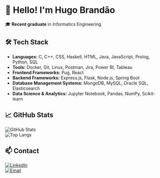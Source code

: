 # 👋 Hello! I'm Hugo Brandão  

🎓 **Recent graduate** in Informatics Engineering  

## 🛠️ Tech Stack  
- **Languages:** C, C++, CSS, Haskell, HTML, Java, JavaScript, Prolog, Python, SQL  
- **Tools:** Docker, Git, Linux, Postman, Jira, Power BI, Tableau  
- **Frontend Frameworks:** Pug, React  
- **Backend Frameworks:** Express.js, Flask, Node.js, Spring Boot  
- **Database Management Systems:** MongoDB, MySQL, Oracle SQL, Elasticsearch  
- **Data Science & Analytics:** Jupyter Notebook, Pandas, NumPy, Scikit-learn  

## 📈 GitHub Stats  
![GitHub Stats](https://github-readme-stats.vercel.app/api?username=Private-053&show_icons=true&theme=dark)  
![Top Langs](https://github-readme-stats.vercel.app/api/top-langs/?username=Private-053&layout=compact&theme=dark)  

## 📫 Contact  
[![LinkedIn](https://img.shields.io/badge/LinkedIn-Profile-blue?logo=linkedin)](https://www.linkedin.com/in/hugojbrandao/)  
[![Email](https://img.shields.io/badge/Email-Contact-red?logo=gmail)](mailto:hugojbrandao@gmail.com)  
